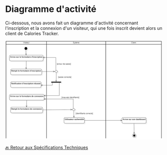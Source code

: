 # Diagramme d'activité

Ci-dessous, nous avons fait un diagramme d'activité concernant l'inscription et la connexion d'un visiteur, qui une fois inscrit devient alors un client de Calories Tracker. 

![Réprésentation du diagramme d'activité pour l'inscription et la connexion](../assets/img/activity-authentification.PNG)

[🔙 Retour aux Spécifications Techniques](../specifications-techniques/README.md)
